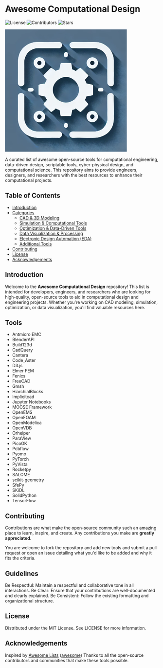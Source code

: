 # Awesome Computational Design

![License](https://img.shields.io/github/license/yourusername/awesome-computational-design)
![Contributors](https://img.shields.io/github/contributors/yourusername/awesome-computational-design)
![Stars](https://img.shields.io/github/stars/yourusername/awesome-computational-design?style=social)

<img src="cover.png" alt="cover" width="400"/>

A curated list of awesome open-source tools for computational engineering, data-driven design, scriptable tools, cyber-physical design, and computational science. This repository aims to provide engineers, designers, and researchers with the best resources to enhance their computational projects.

## Table of Contents

- [Introduction](#introduction)
- [Categories](#categories)
  - [CAD & 3D Modeling](#cad--3d-modeling)
  - [Simulation & Computational Tools](#simulation--computational-tools)
  - [Optimization & Data-Driven Tools](#optimization--data-driven-tools)
  - [Data Visualization & Processing](#data-visualization--processing)
  - [Electronic Design Automation (EDA)](#electronic-design-automation-eda)
  - [Additional Tools](#additional-tools)
- [Contributing](#contributing)
- [License](#license)
- [Acknowledgements](#acknowledgements)

## Introduction

Welcome to the **Awesome Computational Design** repository! This list is intended for developers, engineers, and researchers who are looking for high-quality, open-source tools to aid in computational design and engineering projects. Whether you're working on CAD modeling, simulation, optimization, or data visualization, you'll find valuable resources here.

## Tools
- Antmicro EMC
- BlenderAPI
- Build123d
- CadQuery
- Cantera
- Code_Aster
- D3.js
- Elmer FEM
- Fenics
- FreeCAD
- Gmsh
- HiarchialBlocks
- Implicitcad
- Jupyter Notebooks
- MOOSE Framework
- OpenEMS
- OpenFOAM
- OpenModelica
- OpenVDB
- Orhelper
- ParaView
- PicoGK
- Pcbflow
- Pyomo
- PyTorch
- PyVista
- Rocketpy
- SALOME
- scikit-geometry
- SfePy
- SKiDL
- SolidPython
- TensorFlow

## Contributing

Contributions are what make the open-source community such an amazing place to learn, inspire, and create. Any contributions you make are **greatly appreciated**.

You are welcome to fork the repository and add new tools and submit a pull request or open an issue detailing what you'd like to be added and why it fits the criteria.

## Guidelines

Be Respectful: Maintain a respectful and collaborative tone in all interactions.
Be Clear: Ensure that your contributions are well-documented and clearly explained.
Be Consistent: Follow the existing formatting and organizational structure.

## License

Distributed under the MIT License. See LICENSE for more information.

## Acknowledgements

Inspired by [Awesome Lists](https://github.com/topics/awesome-lists) ([awesome](https://github.com/sindresorhus/awesome))
Thanks to all the open-source contributors and communities that make these tools possible.